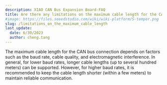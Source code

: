 ```yaml
---
description: XIAO CAN Bus Expansion Board-FAQ
title: Are there any limitations on the maximum cable length for the CAN bus connection?
#image: https://files.seeedstudio.com/wiki/wiki-platform/S-tempor.png
slug: /limitations_on_the_maximum_cable_length
last_update:
  date: 6/30/2023
  author: cheng.tang
---
```

The maximum cable length for the CAN bus connection depends on factors such as the baud rate, cable quality, and electromagnetic interference. In general, for lower baud rates, longer cable lengths (up to several hundred meters) can be supported. However, for higher baud rates, it is recommended to keep the cable length shorter (within a few meters) to maintain reliable communication.